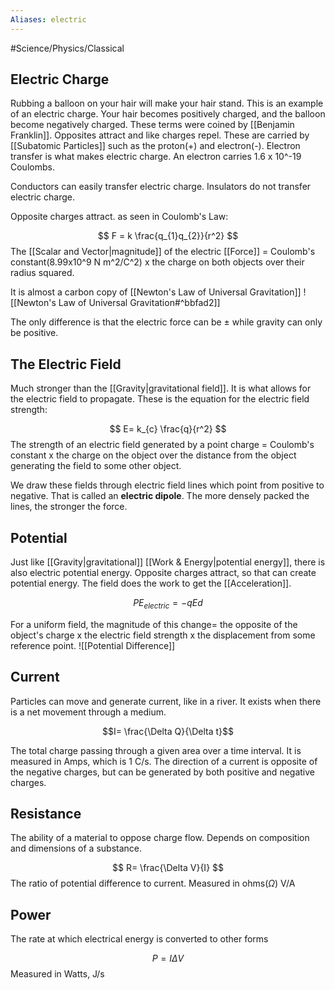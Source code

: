 ```yaml
---
Aliases: electric
---
```



#Science/Physics/Classical 

## Electric Charge 

Rubbing a balloon on your hair will make your hair stand. This is an example of an electric charge. Your hair becomes positively charged, and the balloon become negatively charged. These terms were coined by [[Benjamin Franklin]]. Opposites attract and like charges repel. These are carried by [[Subatomic Particles]] such as the proton(+) and electron(-). Electron transfer is what makes electric charge. An electron carries 1.6 x 10^-19 Coulombs. 

Conductors can easily transfer electric charge. 
Insulators do not transfer electric charge. 

Opposite charges attract. as seen in Coulomb's Law:

$$
F = k \frac{q_{1}q_{2}}{r^2}
$$
The [[Scalar and Vector|magnitude]] of the electric [[Force]] = Coulomb's constant(8.99x10^9 N m^2/C^2) x the charge on both objects over their radius squared. 

It is almost a carbon copy of [[Newton's Law of Universal Gravitation]]
![[Newton's Law of Universal Gravitation#^bbfad2]]

The only difference is that the electric force can be $\pm$ while gravity can only be positive. 

## The Electric Field 

Much stronger than the [[Gravity|gravitational field]]. It is what allows for the electric field to propagate. These is the equation for the electric field strength:

$$
E= k_{c} \frac{q}{r^2}
$$
The strength of an electric field generated by a point charge = Coulomb's constant x the charge on the object over the distance from the object generating the field to some other object. 

We draw these fields through electric field lines which point from positive to negative. That is called an **electric dipole**. The more densely packed the lines, the stronger the force. 

## Potential 

Just like [[Gravity|gravitational]] [[Work & Energy|potential energy]], there is also electric potential energy. Opposite charges attract, so that can create potential energy. The field does the work to get the [[Acceleration]].

$$
PE_{electric}=-qEd
$$

For a uniform field, the magnitude of this change= the opposite of the object's charge x the electric field strength x the displacement from some reference point. 
![[Potential Difference]]


## Current  

Particles can move and generate current, like in a river. It exists when there is a net movement through a medium.

$$I= \frac{\Delta Q}{\Delta t}$$

The total charge passing through a given area over a time interval. It is measured in Amps, which is 1 C/s.
The direction of a current is opposite of the negative charges, but can be generated by both positive and negative charges. 
## Resistance 

The ability of a material to oppose charge flow. Depends on composition and dimensions of a substance. 

$$
R= \frac{\Delta V}{I}
$$
The ratio of potential difference to current. Measured in ohms($\Omega$) V/A

## Power 

The rate at which electrical energy is converted to other forms 

$$
P = I \Delta V
$$
Measured in Watts, J/s
